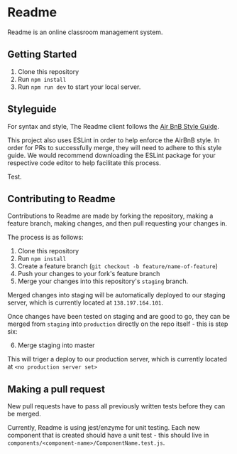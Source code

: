 # Readme
Readme is an online classroom management system.

## Getting Started
1. Clone this repository
2. Run `npm install`
3. Run `npm run dev` to start your local server.

## Styleguide
For syntax and style, The Readme client follows the [Air BnB Style Guide](https://github.com/airbnb/javascript).

This project also uses ESLint in order to help enforce the AirBnB style. In order for PRs to successfully merge, they will need to adhere to this style guide. We would recommend downloading the ESLint package for your respective code editor to help facilitate this process.

Test.

## Contributing to Readme
Contributions to Readme are made by forking the repository, making a feature branch, making changes, and then pull requesting your changes in.

The process is as follows:
1. Clone this repository
2. Run `npm install`
3. Create a feature branch (`git checkout -b feature/name-of-feature`)
4. Push your changes to your fork's feature branch
5. Merge your changes into this repository's `staging` branch.

Merged changes into staging will be automatically deployed to our staging server, which is currently located at `138.197.164.101`.

Once changes have been tested on staging and are good to go, they can be merged from `staging` into `production` directly on the repo itself - this is step six:

6. Merge staging into master

This will triger a deploy to our production server, which is currently located at `<no production server set>`

## Making a pull request
New pull requests have to pass all previously written tests before they can be merged.

Currently, Readme is using jest/enzyme for unit testing. Each new component that is created should have a unit test - this should live in `components/<component-name>/ComponentName.test.js`. 

